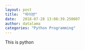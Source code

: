 ```yaml
---
layout: post
title:  "파이썬"
date:   2018-07-28 13:08:39.250607
author: datalama
categories: "Python Programming"
---
```


This is python
